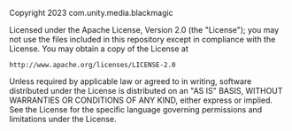 Copyright 2023 com.unity.media.blackmagic

Licensed under the Apache License, Version 2.0 (the "License"); you may not use the files included in this repository except in compliance with the License. You may obtain a copy of the License at

	http://www.apache.org/licenses/LICENSE-2.0

Unless required by applicable law or agreed to in writing, software distributed under the License is distributed on an "AS IS" BASIS, WITHOUT WARRANTIES OR CONDITIONS OF ANY KIND, either express or implied. See the License for the specific language governing permissions and limitations under the License.